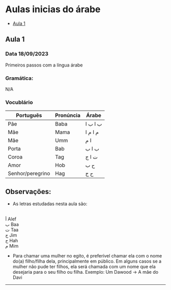 # Aulas inicias do árabe

- [Aula 1](#aula-1)

## Aula 1
### Data 18/09/2023
Primeiros passos com a língua árabe
### Gramática:
N/A

### Vocublário

| Português        | Pronúncia | Árabe    |
| ----             | ----      | ----     |
| Pãe              | Baba      | ب ا ب ا  |
| Mãe              | Mama      | م ا م ا  |
| Mãe              | Umm       | ا م      |
| Porta            | Bab       | ب ا ب    |
| Coroa            | Tag       | ت ا ج    | 
| Amor             | Hob       | ح ب      |
| Senhor/peregrino | Hag       | ح ج      |

## Observações:
- As letras estudadas nesta aula são:
<br>
أ Alef
<br>
ب Baa
<br>
ت Taa
<br>
ج Jim
<br>
ح Hah
<br>
م Mim

- Para chamar uma mulher no egito, é preferível chamar ela com o nome do(a) filho/filha dela,
principalmente em público.
Em alguns casos se a mulher não pude ter filhos, ela será chamada com um nome que ela desejaria para o seu filho ou filha.
Exemplo:
Um Dawood -> A mãe do Davi
---
